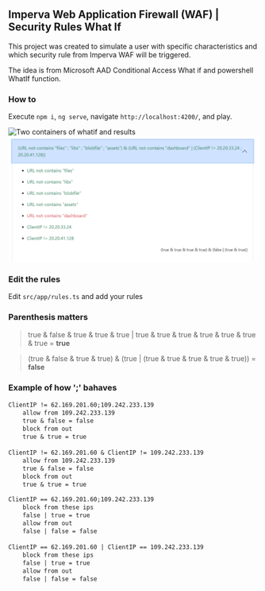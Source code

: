 ## Imperva Web Application Firewall (WAF) | Security Rules What If

This project was created to simulate a user with specific characteristics and which security rule from Imperva WAF will be triggered.

The idea is from Microsoft AAD Conditional Access What if and powershell WhatIf function.

### How to

Execute `npm i`, `ng serve`, navigate `http://localhost:4200/`, and play.

![Two containers of whatif and results](https://raw.githubusercontent.com/akeske/Imperva-WAF-WhatIf/main/images/1.png)
![Results per rule](https://raw.githubusercontent.com/akeske/Imperva-WAF-WhatIf/main/images/2.png)

### Edit the rules

Edit `src/app/rules.ts` and add your rules

### Parenthesis matters

> true & false & true & true & true | true & true & true & true & true & true & true = **true**

> (true & false & true & true) & (true | (true & true & true & true & true)) = **false**

### Example of how ';' bahaves

```plaintext
ClientIP != 62.169.201.60;109.242.233.139
    allow from 109.242.233.139
    true & false = false
    block from out
    true & true = true

ClientIP != 62.169.201.60 & ClientIP != 109.242.233.139
    allow from 109.242.233.139
    true & false = false
    block from out
    true & true = true
```

```plaintext
ClientIP == 62.169.201.60;109.242.233.139
    block from these ips
    false | true = true
    allow from out
    false | false = false

ClientIP == 62.169.201.60 | ClientIP == 109.242.233.139
    block from these ips
    false | true = true
    allow from out
    false | false = false
```
